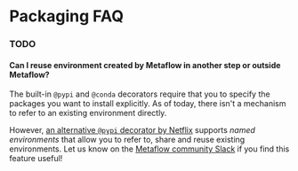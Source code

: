 
# Packaging FAQ

### TODO

#### **Can I reuse environment created by Metaflow in another step or outside Metaflow?**

The built-in `@pypi` and `@conda` decorators require that you to specify the
packages you want to install explicitly. As of today, there isn't a mechanism
to refer to an existing environment directly.

However, [an alternative `@pypi` decorator by
Netflix](/scaling/dependencies/libraries.md#alternative-pypi-and-conda-decorators)
supports *named environments* that allow you to refer to, share and reuse existing environments.
Let us know on the [Metaflow community Slack](http://slack.outerbounds.co) if you
find this feature useful!

